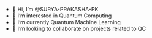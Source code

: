- 👋 Hi, I’m @SURYA-PRAKASHA-PK
- 👀 I’m interested in Quantum Computing
- 🌱 I’m currently Quantum Machine Learning
- 💞️ I’m looking to collaborate on projects related to QC


<!---
SURYA-PRAKASHA-PK/SURYA-PRAKASHA-PK is a ✨ special ✨ repository because its `README.md` (this file) appears on your GitHub profile.
You can click the Preview link to take a look at your changes.
--->
